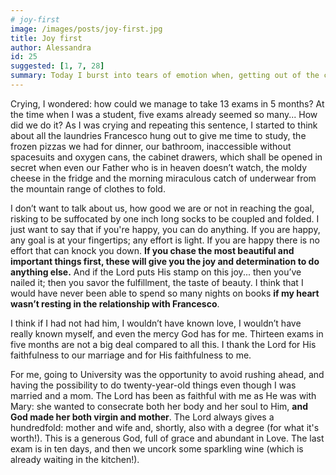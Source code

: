 ```yaml
---
# joy-first
image: /images/posts/joy-first.jpg
title: Joy first
author: Alessandra
id: 25
suggested: [1, 7, 28]
summary: Today I burst into tears of emotion when, getting out of the classroom IX of the university, I realized that I had just taken the thirteenth exam of the year.
---
```


Crying, I wondered: how could we manage to take 13 exams in 5 months? At the time when I was a student, five exams already seemed so many... How did we do it? As I was crying and repeating this sentence, I started to think about all the laundries Francesco hung out to give me time to study, the frozen pizzas we had for dinner, our bathroom, inaccessible without spacesuits and oxygen cans, the cabinet drawers, which shall be opened in secret when even our Father who is in heaven doesn’t watch, the moldy cheese in the fridge and the morning miraculous catch of underwear from the mountain range of clothes to fold.

I don’t want to talk about us, how good we are or not in reaching the goal, risking to be suffocated by one inch long socks to be coupled and folded. I just want to say that if you're happy, you can do anything. If you are happy, any goal is at your fingertips; any effort is light. If you are happy there is no effort that can knock you down. **If you chase the most beautiful and important things first, these will give you the joy and determination to do anything else.** And if the Lord puts His stamp on this joy... then you’ve nailed it; then you savor the fulfillment, the taste of beauty. I think that I would have never been able to spend so many nights on books **if my heart wasn’t resting in the relationship with Francesco**.

I think if I had not had him, I wouldn’t have known love, I wouldn’t have really known myself, and even the mercy God has for me. Thirteen exams in five months are not a big deal compared to all this. I thank the Lord for His faithfulness to our marriage and for His faithfulness to me.

For me, going to University was the opportunity to avoid rushing ahead, and having the possibility to do twenty-year-old things even though I was married and a mom. The Lord has been as faithful with me as He was with Mary: she wanted to consecrate both her body and her soul to Him, **and God made her both virgin and mother**. The Lord always gives a hundredfold: mother and wife and, shortly, also with a degree (for what it's worth!). This is a generous God, full of grace and abundant in Love. The last exam is in ten days, and then we uncork some sparkling wine (which is already waiting in the kitchen!).
